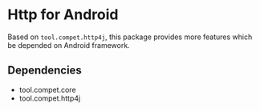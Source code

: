 # Http for Android

Based on `tool.compet.http4j`, this package provides more features which be
depended on Android framework.


## Dependencies

- tool.compet.core
- tool.compet.http4j
